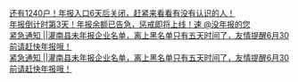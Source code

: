   
[还有1240户！年报入口6天后关闭，赶紧来看看有没有认识的人！](http://www.dianyue.me/archives/074/g4jmypx7k4okw2v2/)  
[年报倒计时第3天！年报余额已告急，惩戒即将上线！速 @没年报的您](http://www.dianyue.me/archives/129/m3atvo5h29di3148/)  
[紧急通知 ||灌南县未年报企业名单，离上黑名单只有五天时间了，友情提醒6月30前请赶快年报哦！](http://www.dianyue.me/archives/879/7xota2tagicrye3s/)  
[紧急通知 ||灌南县未年报企业名单，离上黑名单只有五天时间了，友情提醒6月30前请赶快年报哦！](http://www.dianyue.me/archives/883/99ga71453p3m32rg/)